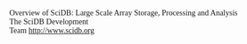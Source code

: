 <font face="微软雅黑">

Overview of SciDB: Large Scale Array Storage, Processing and Analysis  
The SciDB Development  
Team http://www.scidb.org  